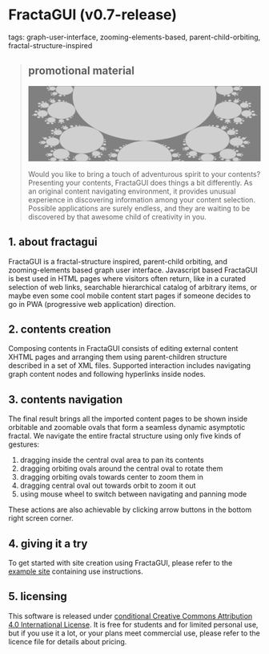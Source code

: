 # FractaGUI (v0.7-release)

tags: graph-user-interface, zooming-elements-based, parent-child-orbiting, fractal-structure-inspired

> ## promotional material
> 
> ![](contents/image1.jpg)
> 
> Would you like to bring a touch of adventurous spirit to your contents? Presenting your contents, FractaGUI does things a bit differently. As an original content navigating environment, it provides unusual experience in discovering information among your content selection. Possible applications are surely endless, and they are waiting to be discovered by that awesome child of creativity in you.

## 1. about fractagui

FractaGUI is a fractal-structure inspired, parent-child orbiting, and zooming-elements based graph user interface. Javascript based FractaGUI is best used in HTML pages where visitors often return, like in a curated selection of web links, searchable hierarchical catalog of arbitrary items, or maybe even some cool mobile content start pages if someone decides to go in PWA (progressive web application) direction.

## 2. contents creation

Composing contents in FractaGUI consists of editing external content XHTML pages and arranging them using parent-children structure described in a set of XML files. Supported interaction includes navigating graph content nodes and following hyperlinks inside nodes.

## 3. contents navigation

The final result brings all the imported content pages to be shown inside orbitable and zoomable ovals that form a seamless dynamic asymptotic fractal. We navigate the entire fractal structure using only five kinds of gestures:

1. dragging inside the central oval area to pan its contents
2. dragging orbiting ovals around the central oval to rotate them
3. dragging orbiting ovals towards center to zoom them in
4. dragging central oval out towards orbit to zoom it out
5. using mouse wheel to switch between navigating and panning mode

These actions are also achievable by clicking arrow buttons in the bottom right screen corner.

## 4. giving it a try

To get started with site creation using FractaGUI, please refer to the [example site](https://fractarchy.github.io/fractagui/) containing use instructions.

## 5. licensing

This software is released under [conditional Creative Commons Attribution 4.0 International License](LICENSE). It is free for students and for limited personal use, but if you use it a lot, or your plans meet commercial use, please refer to the licence file for details about pricing.

